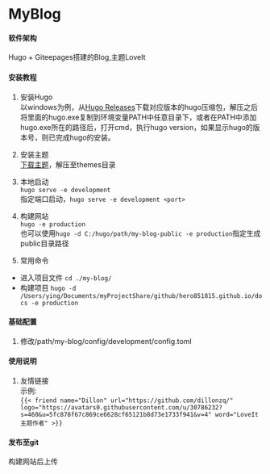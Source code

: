 # MyBlog

#### 软件架构
Hugo +  Giteepages搭建的Blog,主题LoveIt


#### 安装教程

1.  安装Hugo  
以windows为例，从[Hugo Releases](https://github.com/spf13/hugo/releases)下载对应版本的hugo压缩包，解压之后将里面的hugo.exe复制到环境变量PATH中任意目录下，或者在PATH中添加hugo.exe所在的路径后，打开cmd，执行hugo version，如果显示hugo的版本号，则已完成hugo的安装。

2.  安装主题  
[下载主题](https://github.com/dillonzq/LoveIt)，解压至themes目录

3.  本地启动  
`hugo serve -e development`  
指定端口启动，`hugo serve -e development <port>`

4.  构建网站  
`hugo -e production`  
也可以使用`hugo -d C:/hugo/path/my-blog-public -e production`指定生成public目录路径

5.  常用命令
+ 进入项目文件 `cd ./my-blog/`
+ 构建项目 `hugo -d /Users/ying/Documents/myProjectShare/github/hero851815.github.io/docs -e production`

#### 基础配置

1.  修改/path/my-blog/config/development/config.toml

#### 使用说明
1.  友情链接  
示例:  
`{{< friend name="Dillon" url="https://github.com/dillonzq/" logo="https://avatars0.githubusercontent.com/u/30786232?s=460&u=5fc878f67c869ce6628cf65121b8d73e1733f941&v=4" word="LoveIt主题作者" >}}`

#### 发布至git
<!--修改config.toml中的baseURL为Gitee Pages服务地址-->构建网站后上传
